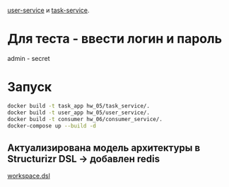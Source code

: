  [user-service](https://user.sanekteam.ru/docs#/) и [task-service](https://task.sanekteam.ru/docs#/).
 
# Для теста - ввести логин и пароль
admin - secret 

# Запуск

```bash
docker build -t task_app hw_05/task_service/.
docker build -t user_app hw_05/user_service/.
docker build -t consumer hw_06/consumer_service/.
docker-compose up --build -d
```
## Актуализирована модель архитектуры в Structurizr DSL -> добавлен redis
[workspace.dsl](../hw_01/workspace.dsl)
